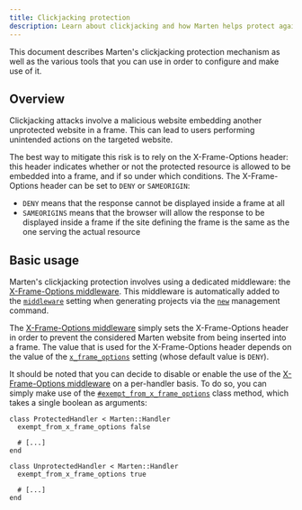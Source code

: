 ```yaml
---
title: Clickjacking protection
description: Learn about clickjacking and how Marten helps protect against this type of attacks.
---
```


This document describes Marten's clickjacking protection mechanism as well as the various tools that you can use in order to configure and make use of it.

## Overview

Clickjacking attacks involve a malicious website embedding another unprotected website in a frame. This can lead to users performing unintended actions on the targeted website.

The best way to mitigate this risk is to rely on the X-Frame-Options header: this header indicates whether or not the protected resource is allowed to be embedded into a frame, and if so under which conditions. The X-Frame-Options header can be set to `DENY` or `SAMEORIGIN`:

* `DENY` means that the response cannot be displayed inside a frame at all
* `SAMEORIGINS` means that the browser will allow the response to be displayed inside a frame if the site defining the frame is the same as the one serving the actual resource

## Basic usage

Marten's clickjacking protection involves using a dedicated middleware: the [X-Frame-Options middleware](../handlers-and-http/reference/middlewares.md#x-frame-options-middleware). This middleware is automatically added to the [`middleware`](../development/reference/settings.md#middleware) setting when generating projects via the [`new`](../development/reference/management-commands.md#new) management command.

The [X-Frame-Options middleware](../handlers-and-http/reference/middlewares.md#x-frame-options-middleware) simply sets the X-Frame-Options header in order to prevent the considered Marten website from being inserted into a frame. The value that is used for the X-Frame-Options header depends on the value of the [`x_frame_options`](../development/reference/settings.md#x_frame_options) setting (whose default value is `DENY`).

It should be noted that you can decide to disable or enable the use of the [X-Frame-Options middleware](../handlers-and-http/reference/middlewares.md#x-frame-options-middleware) on a per-handler basis. To do so, you can simply make use of the [`#exempt_from_x_frame_options`](pathname:///api/0.4/Marten/Handlers/XFrameOptions/ClassMethods.html#exempt_from_x_frame_options(exempt%3ABool)%3ANil-instance-method) class method, which takes a single boolean as arguments:

```crystal
class ProtectedHandler < Marten::Handler
  exempt_from_x_frame_options false

  # [...]
end

class UnprotectedHandler < Marten::Handler
  exempt_from_x_frame_options true

  # [...]
end
```
